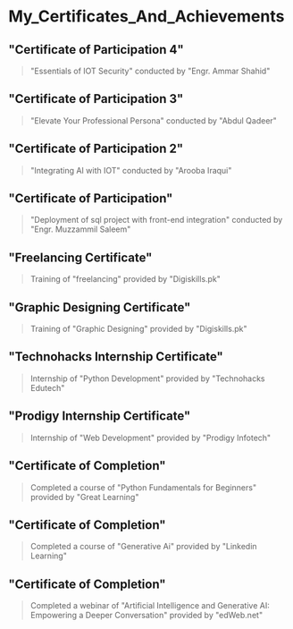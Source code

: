 # My_Certificates_And_Achievements

## "Certificate of Participation 4"

> "Essentials of IOT Security" conducted by "Engr. Ammar Shahid"

## "Certificate of Participation 3"

> "Elevate Your Professional Persona" conducted by "Abdul Qadeer"

## "Certificate of Participation 2"

> "Integrating AI with IOT" conducted by "Arooba Iraqui"

## "Certificate of Participation"

> "Deployment of sql project with front-end integration" conducted by "Engr. Muzzammil Saleem"


## "Freelancing Certificate"

> Training of "freelancing" provided by "Digiskills.pk"


## "Graphic Designing Certificate"

> Training of "Graphic Designing" provided by "Digiskills.pk"


## "Technohacks Internship Certificate"

> Internship of "Python Development" provided by "Technohacks Edutech"


## "Prodigy Internship Certificate"

> Internship of "Web Development" provided by "Prodigy Infotech"


## "Certificate of Completion"

> Completed a course of "Python Fundamentals for Beginners" provided by "Great Learning"


## "Certificate of Completion"

> Completed a course of "Generative Ai" provided by "Linkedin Learning"

## "Certificate of Completion"

> Completed a webinar of "Artificial Intelligence and Generative AI: Empowering a Deeper Conversation" provided by "edWeb.net"
